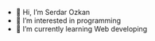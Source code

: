 - 👋 Hi, I’m Serdar Ozkan
- 👀 I’m interested in programming
- 🌱 I’m currently learning Web developing

